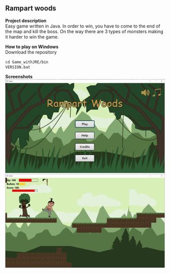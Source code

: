 ## Rampart woods  

**Project description**  
Easy game written in Java. In order to win, you have to come to the end of the map and kill the boss. On the way there are 3 types of monsters making it harder to win the game.

**How to play on Windows**  
Download the repository
```
cd Game_withJRE/bin
VERSION.bat
```

**Screenshots**    
![Alt text](/Screenshots/Java_game_screen1.png?raw=true "Menu")  
![Alt text](Screenshots/Java_game_screen2.png?raw=true)


